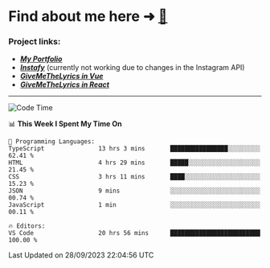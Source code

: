 # Find about me here ➜ [🧑](https://pauabella.dev)

### Project links:
- ***[My Portfolio](https://pauabella.dev)***
- ***[Instafy](https://instafy.me)*** (currently not working due to changes in the Instagram API)
- ***[GiveMeTheLyrics in Vue](https://lyrics.pauabella.dev)***
- ***[GiveMeTheLyrics in React](https://pauabella.dev/GiveMeTheLyrics)***

---
<!--START_SECTION:waka-->
![Code Time](http://img.shields.io/badge/Code%20Time-2%2C496%20hrs%2014%20mins-blue)

📊 **This Week I Spent My Time On** 

```text
💬 Programming Languages: 
TypeScript               13 hrs 3 mins       ████████████████░░░░░░░░░   62.41 % 
HTML                     4 hrs 29 mins       █████░░░░░░░░░░░░░░░░░░░░   21.45 % 
CSS                      3 hrs 11 mins       ████░░░░░░░░░░░░░░░░░░░░░   15.23 % 
JSON                     9 mins              ░░░░░░░░░░░░░░░░░░░░░░░░░   00.74 % 
JavaScript               1 min               ░░░░░░░░░░░░░░░░░░░░░░░░░   00.11 % 

🔥 Editors: 
VS Code                  20 hrs 56 mins      █████████████████████████   100.00 % 
```


 Last Updated on 28/09/2023 22:04:56 UTC
<!--END_SECTION:waka-->
